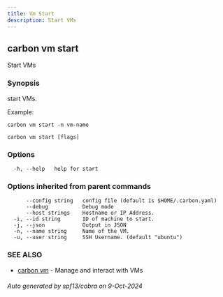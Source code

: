 ```yaml
---
title: Vm Start
description: Start VMs
---
```


## carbon vm start

Start VMs

### Synopsis

start VMs.

Example:

	carbon vm start -n vm-name



```
carbon vm start [flags]
```

### Options

```
  -h, --help   help for start
```

### Options inherited from parent commands

```
      --config string   config file (default is $HOME/.carbon.yaml)
      --debug           Debug mode
      --host strings    Hostname or IP Address.
  -i, --id string       ID of machine to start.
  -j, --json            Output in JSON
  -n, --name string     Name of the VM.
  -u, --user string     SSH Username. (default "ubuntu")
```

### SEE ALSO

* [carbon vm](carbon_vm.md)	 - Manage and interact with VMs

###### Auto generated by spf13/cobra on 9-Oct-2024
